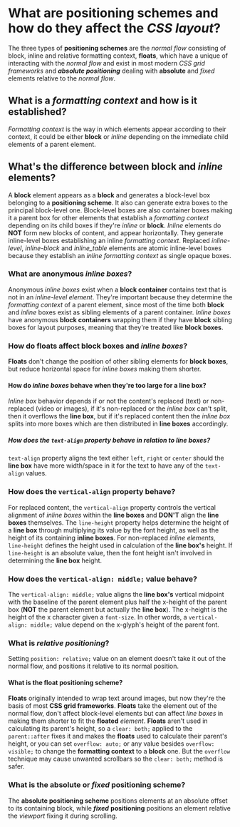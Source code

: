 # What are **positioning schemes** and how do they affect the _CSS layout_?

The three types of **positioning schemes** are the _normal flow_ consisting of block, inline and relative formatting context, **floats**, which have a unique of interacting with the _normal flow_ and exist in most modern _CSS grid frameworks_ and **_absolute positioning_** dealing with **absolute** and _fixed_ elements relative to the _normal flow_.

## What is a _formatting context_ and how is it established?

_Formatting context_ is the way in which elements appear according to their context, it could be either **block** or _inline_ depending on the immediate child elements of a parent element.

## What's the difference between **block** and _inline_ elements?

A **block** element appears as a **block** and generates a block-level box belonging to a **positioning scheme**. It also can generate extra boxes to the principal block-level one. Block-level boxes are also container boxes making it a parent box for other elements that establish a _formatting context_ depending on its child boxes if they're _inline_ or **block**. _Inline_ elements do **NOT** form new blocks of content, and appear horizontally. They generate inline-level boxes establishing an inline _formatting context_. Replaced _inline-level_, _inline-block_ and _inline_table_ elements are atomic inline-level boxes because they establish an _inline formatting context_ as single opaque boxes.

### What are anonymous _inline boxes_?

Anonymous _inline boxes_ exist when a **block container** contains text that is not in an _inline-level element_. They're important because they determine the _formatting context_ of a parent element, since most of the time both **block** and _inline_ boxes exist as sibling elements of a parent container. _Inline boxes_ have anonymous **block containers** wrapping them if they have **block** sibling boxes for layout purposes, meaning that they're treated like **block boxes**.

### How do **floats** affect **block boxes** and _inline boxes_?

**Floats** don't change the position of other sibling elements for **block boxes**, but reduce horizontal space for _inline boxes_ making them shorter.

#### How do _inline boxes_ behave when they're too large for a **line box**?

_Inline box_ behavior depends if or not the content's replaced (text) or non-replaced (video or images), if it's non-replaced or the _inline box_ can't split, then it overflows the **line box**, but if it's replaced content then the _inline box_ splits into more boxes which are then distributed in **line boxes** accordingly.

##### How does the `text-align` property behave in relation to **line boxes**?

`text-align` property aligns the text either `left`, `right` or `center` should the **line box** have more width/space in it for the text to have any of the `text-align` values.

### How does the `vertical-align` property behave?

For replaced content, the `vertical-align` property controls the vertical alignment of _inline boxes_ within the **line boxes** and **DON'T** align the **line boxes** themselves. The `line-height` property helps determine the height of a **line box** through multiplying its value by the font height, as well as the height of its containing **inline boxes**. For non-replaced _inline elements_, `line-height` defines the height used in calculation of the **line box's** height. If `line-height` is an absolute value, then the font height isn't involved in determining the **line box** height.

### How does the `vertical-align: middle;` value behave?

The `vertical-align: middle;` value aligns the **line box's** vertical midpoint with the baseline of the parent element plus half the x-height of the parent box (**NOT** the parent element but actually the **line box**). The x-height is the height of the x character given a `font-size`. In other words, a `vertical-align: middle;` value depend on the x-glyph's height of the parent font.

### What is _relative positioning_?

Setting `position: relative;` value on an element doesn't take it out of the normal flow, and positions it relative to its normal position.

#### What is the **float positioning scheme**?

**Floats** originally intended to wrap text around images, but now they're the basis of most **CSS grid frameworks**. **Floats** take the element out of the normal flow, don't affect block-level elements but can affect _line boxes_ in making them shorter to fit the **floated** _element_. **Floats** aren't used in calculating its parent's height, so a `clear: both;` applied to the `parent::after` fixes it and makes the **floats** used to calculate their parent's height, or you can set `overflow: auto;` or any value besides `overflow: visible;` to change the **formatting context** to a **block** one. But the `overflow` technique may cause unwanted scrollbars so the `clear: both;` method is safer.

### What is the **absolute** or **_fixed_** **positioning scheme**?

The **absolute positioning scheme** positions elements at an absolute offset to its containing block, while **_fixed_** **positioning** positions an element relative the _viewport_ fixing it during scrolling.
